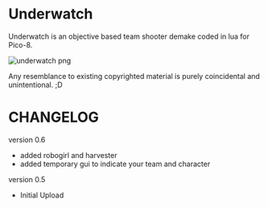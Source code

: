 # Underwatch
Underwatch is an objective based team shooter demake coded in lua for Pico-8.

![underwatch png](http://www.lexaloffle.com/bbs/cposts/2/23812.p8.png "Underwatch PNG")

Any resemblance to existing copyrighted material is purely coincidental and unintentional. ;D

# CHANGELOG
version 0.6
- added robogirl and harvester
- added temporary gui to indicate your team and character

version 0.5
- Initial Upload
